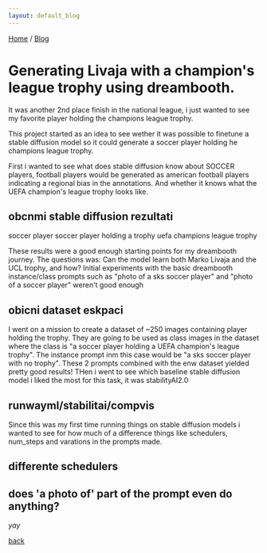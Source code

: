 ```yaml
---
layout: default_blog
---
```


[Home](./index.html) / [Blog](./blog_index.html)


# Generating Livaja with a champion's league trophy using dreambooth.

It was another 2nd place finish in the national league, i just wanted to see my favorite player holding the champions league trophy. 

This project started as an idea to see wether it was possible to finetune a stable diffusion model so it could generate a soccer player holding he champions league trophy.

First i wanted to see what does stable diffusion know about SOCCER players, football players would be generated as american football players indicating a regional bias in the annotations. And whether it knows what the UEFA champion's league trophy looks like.


## obcnmi stable diffusion rezultati
 
soccer player
soccer player holding a trophy
uefa champions league trophy

These results were a good enough starting points for my dreambooth journey.
The questions was: Can the model learn both Marko Livaja and the UCL trophy, and how?
Initial experiments with the basic dreambooth instance/class prompts such as "photo of a sks soccer player" and "photo of a soccer player" weren't good enough

## obicni dataset eskpaci

I went on a mission to create a dataset of ~250 images containing player holding the trophy. They are going to be used as class images in the dataset where the class is "a soccer player holding a UEFA champion's league trophy". The instance prompt inm this case would be "a sks soccer player with no trophy". These 2 prompts combined with the enw dataset yielded pretty good results! THen i went to see which baseline stable diffusion model i liked the most for this task, it was stabilityAI2.0 

## runwayml/stabilitai/compvis


Since this was my first time running things on stable diffusion models i wanted to see for how much of a difference things like schedulers, num_steps and varations in the prompts made.

## differente schedulers


## does 'a photo of' part of the prompt even do anything?



_yay_

[back](./)
